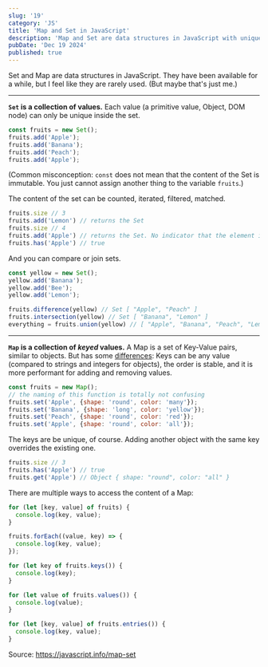 ```yaml
---
slug: '19'
category: 'JS'
title: 'Map and Set in JavaScript'
description: 'Map and Set are data structures in JavaScript with unique features that overtop arrays and objects in some cases'
pubDate: 'Dec 19 2024'
published: true
---
```



Set and Map are data structures in JavaScript. They have been available for a while, but I feel like they are rarely used. (But maybe that's just me.)

<hr>

**`Set` is a collection of values.** Each value (a primitive value, Object, DOM node) can only be unique inside the set.

```javascript
const fruits = new Set();
fruits.add('Apple');
fruits.add('Banana');
fruits.add('Peach');
fruits.add('Apple');
```

(Common misconception: `const` does not mean that the content of the Set is immutable. You just cannot assign another thing to the variable `fruits`.)

The content of the set can be counted, iterated, filtered, matched. 

```javascript
fruits.size // 3
fruits.add('Lemon') // returns the Set
fruits.size // 4
fruits.add('Apple') // returns the Set. No indicator that the element is already contained.
fruits.has('Apple') // true
```

And you can compare or join sets.

```javascript
const yellow = new Set();
yellow.add('Banana');
yellow.add('Bee');
yellow.add('Lemon');

fruits.difference(yellow) // Set [ "Apple", "Peach" ]
fruits.intersection(yellow) // Set [ "Banana", "Lemon" ]
everything = fruits.union(yellow) // [ "Apple", "Banana", "Peach", "Lemon", "Bee" ]
```

<hr>

**`Map` is a collection of _keyed_ values.** A Map is a set of Key-Value pairs, similar to objects. But has some [differences](https://developer.mozilla.org/en-US/docs/Web/JavaScript/Reference/Global_Objects/Map#objects_vs._maps): Keys can be any value (compared to strings and integers for objects), the order is stable, and it is more performant for adding and removing values.


```javascript
const fruits = new Map();
// the naming of this function is totally not confusing
fruits.set('Apple', {shape: 'round', color: 'many'});
fruits.set('Banana', {shape: 'long', color: 'yellow'});
fruits.set('Peach', {shape: 'round', color: 'red'});
fruits.set('Apple', {shape: 'round', color: 'all'});
```

The keys are be unique, of course. Adding another object with the same key overrides the existing one.

```javascript
fruits.size // 3
fruits.has('Apple') // true
fruits.get('Apple') // Object { shape: "round", color: "all" }
```

There are multiple ways to access the content of a Map:

```javascript
for (let [key, value] of fruits) {
  console.log(key, value);
}

fruits.forEach((value, key) => {
  console.log(key, value);
});

for (let key of fruits.keys()) {
  console.log(key);
}

for (let value of fruits.values()) {
  console.log(value);
}

for (let [key, value] of fruits.entries()) {
  console.log(key, value);
}
```



Source: https://javascript.info/map-set
